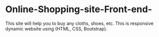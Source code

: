 # Online-Shopping-site-Front-end-
This site will help you to buy any cloths, shoes, etc. This is responsive dynamic website using (HTML, CSS, Bootstrap).

